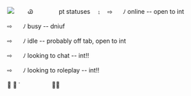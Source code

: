 ![](https://64.media.tumblr.com/0225ebe346939a7d4b9ad1f19b32f282/2f07815ff4d56326-6e/s100x200/cbebf77aa9aa898e1716b6d908128d6f228a5471.pnj)
  Ꮚ     pt statuses  ⨟ 
⇨⠀ ⠀ﾉ online -- open to int

⇨⠀ ⠀ﾉ busy -- dniuf

⇨⠀ ⠀ﾉ idle -- probably off tab, open to int

⇨⠀ ⠀ﾉ looking to chat -- int!!

⇨⠀ ⠀ﾉ looking to roleplay -- int!!

🌮 🎤 ˙ 　　　　　🎀🎸 
